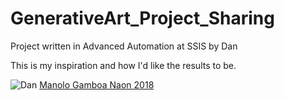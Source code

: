 # GenerativeArt_Project_Sharing

Project written in Advanced Automation at SSIS by Dan

This is my inspiration and how I'd like the results to be.


![Dan](docs/dan2022.png) [Manolo Gamboa Naon 2018](https://www.behance.net/gallery/64930903/VVRRR)

